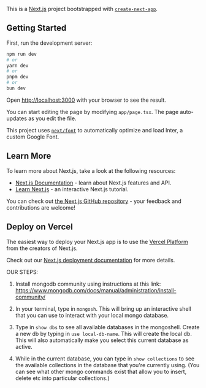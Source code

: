 This is a [Next.js](https://nextjs.org/) project bootstrapped with [`create-next-app`](https://github.com/vercel/next.js/tree/canary/packages/create-next-app).

## Getting Started

First, run the development server:

```bash
npm run dev
# or
yarn dev
# or
pnpm dev
# or
bun dev
```

Open [http://localhost:3000](http://localhost:3000) with your browser to see the result.

You can start editing the page by modifying `app/page.tsx`. The page auto-updates as you edit the file.

This project uses [`next/font`](https://nextjs.org/docs/basic-features/font-optimization) to automatically optimize and load Inter, a custom Google Font.

## Learn More

To learn more about Next.js, take a look at the following resources:

- [Next.js Documentation](https://nextjs.org/docs) - learn about Next.js features and API.
- [Learn Next.js](https://nextjs.org/learn) - an interactive Next.js tutorial.

You can check out [the Next.js GitHub repository](https://github.com/vercel/next.js/) - your feedback and contributions are welcome!

## Deploy on Vercel

The easiest way to deploy your Next.js app is to use the [Vercel Platform](https://vercel.com/new?utm_medium=default-template&filter=next.js&utm_source=create-next-app&utm_campaign=create-next-app-readme) from the creators of Next.js.

Check out our [Next.js deployment documentation](https://nextjs.org/docs/deployment) for more details.


OUR STEPS:
1. Install mongodb community using instructions at this link: https://www.mongodb.com/docs/manual/administration/install-community/

2. In your terminal, type in `mongosh`. This will bring up an interactive shell that you can use to interact with your local mongo database.

3. Type in `show dbs` to see all available databases in the mongoshell. Create a new db by typing in `use local-db-name`. This will create the local db. This will also automatically make you select this current database as active.

4. While in the current database, you can type in `show collections` to see the available collections in the database that you're currently using. (You can see what other mongo commands exist that allow you to insert, delete etc into particular collections.)
